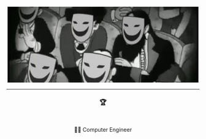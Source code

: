 <p align = "center">
<img src="monimage.gif">
</p>

-----
### <p align="center">🏆</p>
<br>
<p align="center">
  👨‍💻 Computer Engineer 
  <br>
</p>


